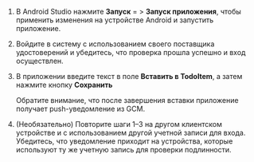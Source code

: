 
1. В Android Studio нажмите **Запуск** = > **Запуск приложения**, чтобы применить изменения на устройстве Android и запустить приложение.

2. Войдите в систему с использованием своего поставщика удостоверений и убедитесь, что проверка прошла успешно и вход осуществлен.

3. В приложении введите текст в поле **Вставить в TodoItem**, а затем нажмите кнопку **Сохранить**

   	Обратите внимание, что после завершения вставки приложение получает push-уведомление из GCM.

4. (Необязательно) Повторите шаги 1–3 на другом клиентском устройстве и с использованием другой учетной записи для входа. Убедитесь, что уведомление приходит на устройства, которые используют ту же учетную запись для проверки подлинности.

<!--HONumber=54-->